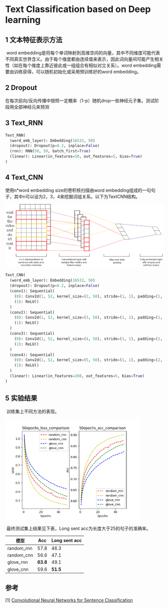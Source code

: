 # Text Classification based on Deep learning

## 1	文本特征表示方法

​	word embedding是将每个单词映射到高维空间的向量，其中不同维度可能代表不同真实世界含义。由于每个维度都由连续值来表示，因此词向量间可能产生相关性（如在每个维度上靠近彼此或一组组合有相似对立关系）。word embedding需要由训练获得，可以随机初始化或采用预训练好的word embedding。

## 2	Dropout

​	在每次前向/反向传播中按照一定概率（1-p）随机drop一些神经元子集，测试阶段用全部神经元来预测

## 3	Text_RNN

```python
Text_RNN(
  (word_emb_layer): Embedding(16532, 50)
  (dropout): Dropout(p=0.2, inplace=False)
  (rnn): RNN(50, 50, batch_first=True)
  (linear): Linear(in_features=50, out_features=5, bias=True)
)
```

## 4	Text_CNN

使用n*word embedding size的卷积核扫描由word embedding组成的一句句子，其中n可以设为2，3，4来挖掘词组关系。以下为TextCNN结构。

<img src="https://raw.githubusercontent.com/akaBATMAN3/nlp-beginner/master/imgs/202205111707475.png" alt="image-20220319170235075" style="zoom: 67%;" />

```python
Text_CNN(
  (word_emb_layer): Embedding(16532, 50)
  (dropout): Dropout(p=0.2, inplace=False)
  (conv1): Sequential(
    (0): Conv2d(1, 52, kernel_size=(2, 50), stride=(1, 1), padding=(1, 0))
    (1): ReLU()
  )
  (conv2): Sequential(
    (0): Conv2d(1, 52, kernel_size=(3, 50), stride=(1, 1), padding=(1, 0))
    (1): ReLU()
  )
  (conv3): Sequential(
    (0): Conv2d(1, 52, kernel_size=(4, 50), stride=(1, 1), padding=(2, 0))
    (1): ReLU()
  )
  (conv4): Sequential(
    (0): Conv2d(1, 52, kernel_size=(5, 50), stride=(1, 1), padding=(2, 0))
    (1): ReLU()
  )
  (linear): Linear(in_features=208, out_features=5, bias=True)
)
```

## 5	实验结果

​	训练集上不同方法的表现。

<img src="https://raw.githubusercontent.com/akaBATMAN3/nlp-beginner/master/imgs/202205111708984.png" alt="50epochs_comparison" style="zoom:67%;" />

​	最终测试集上结果见下表，Long sent acc为长度大于25的句子的准确率。

| 模型       | Acc      | Long sent acc |
| ---------- | -------- | ------------- |
| random_rnn | 57.8     | 46.3          |
| random_cnn | 56.6     | 47.1          |
| glove_rnn  | **63.8** | 49.1          |
| glove_cnn  | 59.6     | **51.5**      |

## 参考

[1] [Convolutional Neural Networks for Sentence Classification](https://arxiv.org/abs/1408.5882)

